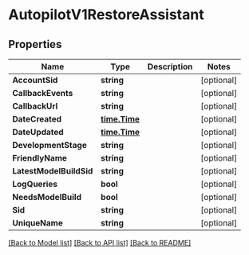 # AutopilotV1RestoreAssistant

## Properties

Name | Type | Description | Notes
------------ | ------------- | ------------- | -------------
**AccountSid** | **string** |  | [optional] 
**CallbackEvents** | **string** |  | [optional] 
**CallbackUrl** | **string** |  | [optional] 
**DateCreated** | [**time.Time**](time.Time.md) |  | [optional] 
**DateUpdated** | [**time.Time**](time.Time.md) |  | [optional] 
**DevelopmentStage** | **string** |  | [optional] 
**FriendlyName** | **string** |  | [optional] 
**LatestModelBuildSid** | **string** |  | [optional] 
**LogQueries** | **bool** |  | [optional] 
**NeedsModelBuild** | **bool** |  | [optional] 
**Sid** | **string** |  | [optional] 
**UniqueName** | **string** |  | [optional] 

[[Back to Model list]](../README.md#documentation-for-models) [[Back to API list]](../README.md#documentation-for-api-endpoints) [[Back to README]](../README.md)



